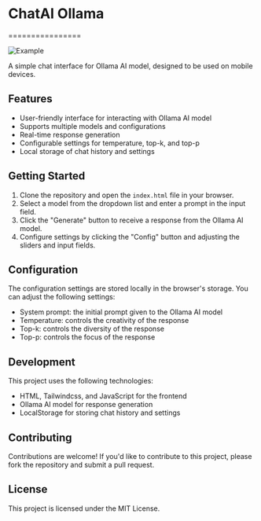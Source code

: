 # ChatAI Ollama
================

![Example](assets/my-logo.svg)

A simple chat interface for Ollama AI model, designed to be used on mobile devices.

## Features

* User-friendly interface for interacting with Ollama AI model
* Supports multiple models and configurations
* Real-time response generation
* Configurable settings for temperature, top-k, and top-p
* Local storage of chat history and settings

## Getting Started

1. Clone the repository and open the `index.html` file in your browser.
2. Select a model from the dropdown list and enter a prompt in the input field.
3. Click the "Generate" button to receive a response from the Ollama AI model.
4. Configure settings by clicking the "Config" button and adjusting the sliders and input fields.

## Configuration

The configuration settings are stored locally in the browser's storage. You can adjust the following settings:

* System prompt: the initial prompt given to the Ollama AI model
* Temperature: controls the creativity of the response
* Top-k: controls the diversity of the response
* Top-p: controls the focus of the response

## Development

This project uses the following technologies:

* HTML, Tailwindcss, and JavaScript for the frontend
* Ollama AI model for response generation
* LocalStorage for storing chat history and settings

## Contributing

Contributions are welcome! If you'd like to contribute to this project, please fork the repository and submit a pull request.

## License

This project is licensed under the MIT License.